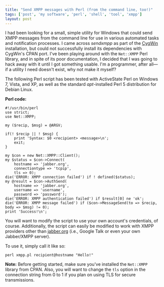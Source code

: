 ```yaml
---
title: "Send XMPP messages with Perl (from the command line, too!)"
tags: ['post', 'my software', 'perl', 'shell', 'tool', 'xmpp']
layout: post
---
```


I had been looking for a small, simple utility for Windows that could
send XMPP messages from the command line for use in various automated
tasks and notification processes. I came across *sendxmpp* as part of
the [CygWin](http://cygwin.com) installation, but could not successfully
install its dependencies with CygWin's CPAN port. I've been playing
around with the `Net::XMPP` Perl library, and in spite of its poor
documentation, I decided that I was going to hack away with it until I
got something usable. I'm a programmer, after all—if a utility I need
doesn't exist, why not make it myself?<!--more-->

The following Perl script has been tested with ActiveState Perl on
Windows 7, Vista, and XP, as well as the standard *apt*-installed Perl 5
distribution for Debian Linux.

**Perl code:**  

    #!/usr/bin/perl  
    use strict;  
    use Net::XMPP;

    my ($recip, $msg) = @ARGV;

    if(! $recip || ! $msg) {  
        print 'Syntax: $0 <recipient> <message>\n';  
        exit;  
    }

    my $con = new Net::XMPP::Client();  
    my $status = $con->Connect(  
        hostname => 'jabber.org',  
        connectiontype => 'tcpip',  
        tls => 0);  
    die('ERROR: XMPP connection failed') if ! defined($status);  
    my @result = $con->AuthSend(  
        hostname => 'jabber.org',  
        username => 'username',  
        password => 'password');  
    die('ERROR: XMPP authentication failed') if $result[0] ne 'ok';  
    die('ERROR: XMPP message failed') if ($con->MessageSend(to => $recip, body => $msg) != 0);  
    print 'Success!\n';

You will want to modify the script to use your own account's
credentials, of course. Additionally, the script can easily be modified
to work with XMPP providers other than
[jabber.org](http://www.jabber.org) (i.e., Google Talk or even your own
Jabber/XMPP server).

To use it, simply call it like so:  

	perl xmpp.pl recipient@hostname "Hello!"

**Note:** Before getting started, make sure you've installed the
`Net::XMPP` library from CPAN. Also, you will want to change the `tls`
option in the connection string from 0 to 1 if you plan on using TLS for
secure transmissions.
